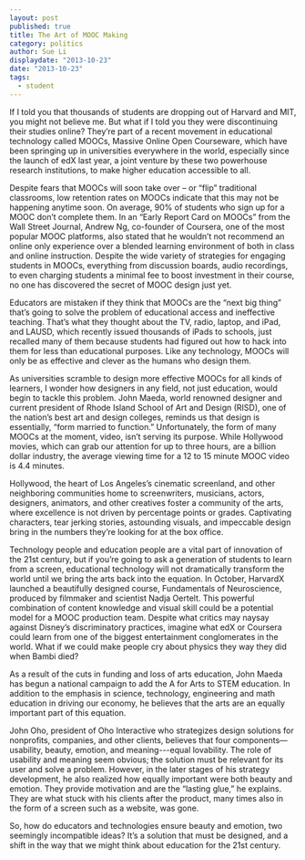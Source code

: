 ```yaml
---
layout: post
published: true
title: The Art of MOOC Making
category: politics
author: Sue Li
displaydate: "2013-10-23"
date: "2013-10-23"
tags: 
  - student
---
```


If I told you that thousands of students are dropping out of Harvard and MIT, you might not believe me. But what if I told you they were discontinuing their studies online? They’re part of a recent movement in educational technology called MOOCs, Massive Online Open Courseware, which have been springing up in universities everywhere in the world, especially since the launch of edX last year, a joint venture by these two powerhouse research institutions, to make higher education accessible to all. 

Despite fears that MOOCs will soon take over – or “flip” traditional classrooms, low retention rates on MOOCs indicate that this may not be happening anytime soon. On average, 90% of students who sign up for a MOOC don’t complete them. In an “Early Report Card on MOOCs” from the Wall Street Journal, Andrew Ng, co-founder of Coursera, one of the most popular MOOC platforms, also stated that he wouldn’t not recommend an online only experience over a blended learning environment of both in class and online instruction. Despite the wide variety of strategies for engaging students in MOOCs, everything from discussion boards, audio recordings, to even charging students a minimal fee to boost investment in their course, no one has discovered the secret of MOOC design just yet.

Educators are mistaken if they think that MOOCs are the “next big thing” that’s going to solve the problem of educational access and ineffective teaching. That’s what they thought about the TV, radio, laptop, and iPad, and LAUSD, which recently issued thousands of iPads to schools, just recalled many of them because students had figured out how to hack into them for less than educational purposes. Like any technology, MOOCs will only be as effective and clever as the humans who design them.

As universities scramble to design more effective MOOCs for all kinds of learners, I wonder how designers in any field, not just education, would begin to tackle this problem. John Maeda, world renowned designer and current president of Rhode Island School of Art and Design (RISD), one of the nation’s best art and design colleges, reminds us that design is essentially, “form married to function.” Unfortunately, the form of many MOOCs at the moment, video, isn’t serving its purpose. While Hollywood movies, which can grab our attention for up to three hours, are a billion dollar industry, the average viewing time for a 12 to 15 minute MOOC video is 4.4 minutes. 

Hollywood, the heart of Los Angeles’s cinematic screenland, and other neighboring communities home to screenwriters, musicians, actors, designers, animators, and other creatives foster a community of the arts, where excellence is not driven by percentage points or grades. Captivating characters, tear jerking stories, astounding visuals, and impeccable design bring in the numbers they’re looking for at the box office.  

Technology people and education people are a vital part of innovation of the 21st century, but if you’re going to ask a generation of students to learn from a screen, educational technology will not dramatically transform the world until we bring the arts back into the equation. In October, HarvardX launched a beautifully designed course, Fundamentals of Neuroscience, produced by filmmaker and scientist Nadja Oertelt. This powerful combination of content knowledge and visual skill could be a potential model for a MOOC production team. Despite what critics may naysay against Disney’s discriminatory practices, imagine what edX or Coursera could learn from one of the biggest entertainment conglomerates in the world. What if we could make people cry about physics they way they did when Bambi died? 

As a result of the cuts in funding and loss of arts education, John Maeda has begun a national campaign to add the A for Arts to STEM education. In addition to the emphasis in science, technology, engineering and math education in driving our economy, he believes that the arts are an equally important part of this equation. 

John Oho, president of Oho Interactive who strategizes design solutions for nonprofits, companies, and other clients, believes that four components— usability, beauty, emotion, and meaning---equal lovability. The role of usability and meaning seem obvious; the solution must be relevant for its user and solve a problem. However, in the later stages of his strategy development, he also realized how equally important were both beauty and emotion. They provide motivation and are the “lasting glue,” he explains. They are what stuck with his clients after the product, many times also in the form of a screen such as a website, was gone.

So, how do educators and technologies ensure beauty and emotion, two seemingly incompatible ideas? It’s a solution that must be designed, and a shift in the way that we might think about education for the 21st century.